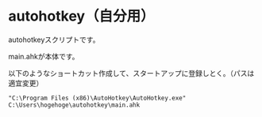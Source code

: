 autohotkey（自分用）
==========

autohotkeyスクリプトです。

main.ahkが本体です。

以下のようなショートカット作成して、スタートアップに登録しとく。（パスは適宜変更）

    "C:\Program Files (x86)\AutoHotkey\AutoHotkey.exe" C:\Users\hogehoge\autohotkey\main.ahk


